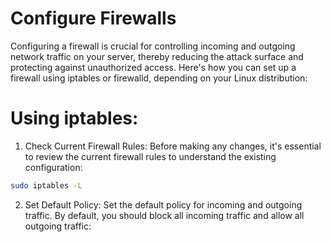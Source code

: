 # Configure Firewalls
Configuring a firewall is crucial for controlling incoming and outgoing network traffic on your server, thereby reducing the attack surface and protecting against unauthorized access. Here's how you can set up a firewall using iptables or firewalld, depending on your Linux distribution:

# Using iptables:

1. Check Current Firewall Rules: Before making any changes, it's essential to review the current firewall rules to understand the existing configuration:
```bash
sudo iptables -L
```

2. Set Default Policy: Set the default policy for incoming and outgoing traffic. By default, you should block all incoming traffic and allow all outgoing traffic:









